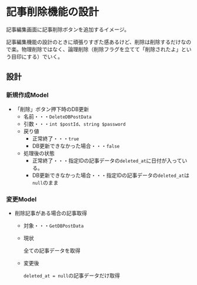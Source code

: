 # 記事削除機能の設計

記事編集画面に記事削除ボタンを追加するイメージ。

記事編集機能の設計のときに頑張りすぎた感あるけど、削除は削除するだけなので楽。物理削除ではなく、論理削除（削除フラグを立てて「削除されたよ」という目印にする）でいく。

## 設計

### 新規作成Model

* 「削除」ボタン押下時のDB更新
  * 名前・・・`DeleteDBPostData`
  * 引数・・・`int $postId`、`string $password`
  * 戻り値
    * 正常終了・・・`true`
    * DB更新できなかった場合・・・`false`
  * 処理後の状態
    * 正常終了・・・指定IDの記事データの`deleted_at`に日付が入っている。
    * DB更新できなかった場合・・・指定IDの記事データの`deleted_at`は`null`のまま

### 変更Model

* 削除記事がある場合の記事取得

  * 対象・・・`GetDBPostData`

  * 現状

    全ての記事データを取得

  * 変更後

    `deleted_at = null`の記事データだけ取得

